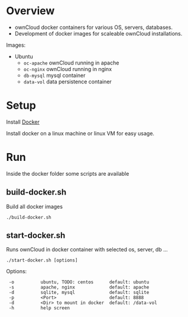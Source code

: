Overview
========

* ownCloud docker containers for various OS, servers, databases.
* Development of docker images for scaleable ownCloud installations.

Images: 

* Ubuntu
  * ```oc-apache``` ownCloud running in apache
  * ```oc-nginx``` ownCloud running in nginx
  * ```db-mysql``` mysql container
  * ```data-vol``` data persistence container

Setup
=====

Install [Docker](https://www.docker.com/) 

Install docker on a linux machine or linux VM for easy usage.

Run 
===

Inside the docker folder some scripts are available

build-docker.sh
---------------

Build all docker images 

```
./build-docker.sh
```

start-docker.sh
---------------

Runs ownCloud in docker container with selected os, server, db ...

```
./start-docker.sh [options]
```
Options: 

```
 -o          ubuntu, TODO: centos      default: ubuntu
 -s          apache, nginx             default: apache
 -d          sqlite, mysql             default: sqlite
 -p          <Port>                    default: 8888
 -d          <Dir> to mount in docker  default: /data-vol
 -h          help screen
```
